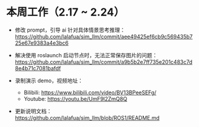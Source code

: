 # 本周工作（2.17 ~ 2.24）

- 修改 prompt，引导 ai 针对具体情景思考推理：https://github.com/lalafua/sim_llm/commit/aee49425ef6cb9c569435b725e67e9383a4e3bc6

- 解决使用 roslaunch 启动节点时，无法正常保存图片的问题：https://github.com/lalafua/sim_llm/commit/a9b5b2e7ff735e201c483c7d8e4b71c7081bafdf


- 录制演示 demo，视频地址：
    - Bilibili: https://www.bilibili.com/video/BV13BPeeSEFg/
    - Youtube: https://youtu.be/UmF9l2ZmQ8Q

- 更新说明文档：https://github.com/lalafua/sim_llm/blob/ROS1/README.md
